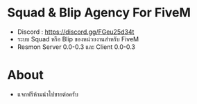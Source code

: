 # Squad & Blip Agency For FiveM
 + Discord : https://discord.gg/FGeu25d34t
 + ระบบ Squad หรือ Blip ของหน่วยงานสำหรับ FiveM
 + Resmon Server 0.0-0.3 และ Client 0.0-0.3
 
# About
 + แจกฟรีห้ามนำไปขายต่อครับ